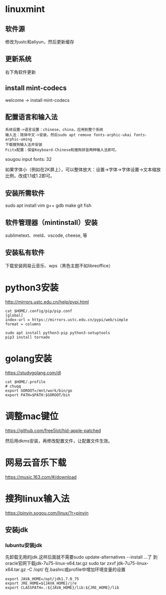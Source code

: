 # linuxmint

## 软件源

修改为ustc和aliyun，然后更新缓存

## 更新系统

右下角软件更新

## install mint-codecs

welcome -> install mint-codecs

## 配置语言和输入法

    系统设置->语言设置：chinese，china，应用到整个系统
    输入法：简体中文->安装，然后sudo apt remove fonts-arphic-ukai fonts-arphic-uming
    下载搜狗输入法并安装
    Fcitx配置：保留Keyboard-Chinese和搜狗拼音两种输入法即可。
    
sougou input fonts: 32

如果字体小（例如在2K屏上），可以整体放大：设置->字体->字体设置->文本缩放比例，改成1.1或1.2即可。

## 安装所需软件

sudo apt install vim g++ gdb make git fish

## 软件管理器（mintinstall）安装

sublimetext、meld、vscode, cheese, 等

## 安装私有软件

下载安装网易云音乐、wps（黑色主题不如libreoffice）

# python3安装

http://mirrors.ustc.edu.cn/help/pypi.html

    cat $HOME/.config/pip/pip.conf
    [global]
    index-url = https://mirrors.ustc.edu.cn/pypi/web/simple
    format = columns

    sudo apt install python3-pip python3-setuptools
    pip3 install tornado

# golang安装

https://studygolang.com/dl

    cat $HOME/.profile
    # chuqq
    export GOROOT=/mnt/work/bin/go
    export PATH=$PATH:$GOROOT/bin

# 调整mac键位

https://github.com/free5lot/hid-apple-patched

然后用dkms安装，再修改配置文件，让配置文件生效。

# 网易云音乐下载

https://music.163.com/#/download

# 搜狗linux输入法

https://pinyin.sogou.com/linux/?r=pinyin


## 安装jdk

### lubuntu安装jdk

先卸载无用的jdk.这样后面就不需要sudo update-alternatives --install ...了 到oracle官网下载jdk-7u75-linux-x64.tar.gz sudo tar zxvf jdk-7u75-linux-x64.tar.gz -C /opt/ 在.bashrc或profile中增加环境变量的设置

    export JAVA_HOME=/opt/jdk1.7.0_75
    export JRE_HOME=${JAVA_HOME}/jre
    export CLASSPATH=.:${JAVA_HOME}/lib:${JRE_HOME}/lib
